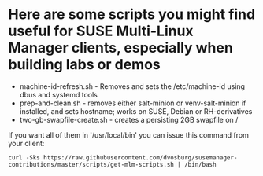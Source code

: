 # Here are some scripts you might find useful for SUSE Multi-Linux Manager clients, especially when building labs or demos

* machine-id-refresh.sh  - Removes and sets the /etc/machine-id using dbus and systemd tools
* prep-and-clean.sh   - removes either salt-minion or venv-salt-minion if installed, and sets hostname; works on SUSE, Debian or RH-derivatives
* two-gb-swapfile-create.sh  - creates a persisting 2GB swapfile on /




If you want all of them in '/usr/local/bin' you can issue this command from your client:

```
curl -Sks https://raw.githubusercontent.com/dvosburg/susemanager-contributions/master/scripts/get-mlm-scripts.sh | /bin/bash
```
